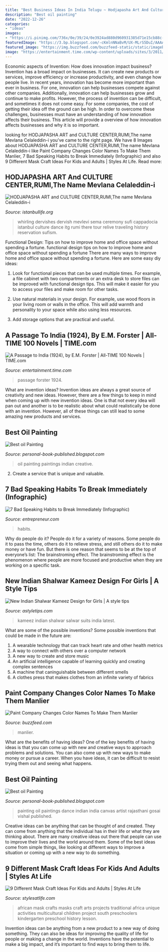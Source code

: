 ```yaml
---
title: "Best Business Ideas In India Telugu ~ Hodjapasha Art And Culture Center,rumi,the Name Mevlana Celaleddin-i"
description: "Best oil painting"
date: "2022-12-26"
categories:
- "ideas"
images:
- "https://i.pinimg.com/736x/0e/39/24/0e3924ad880d960931385d71e15cb88c--multicultural-crafts-for-preschoolers-african-crafts-for-preschool.jpg"
featuredImage: "https://3.bp.blogspot.com/-cKmlnNNaBvM/UX-MLrS5DuI/AAAAAAAAG7Y/xTK6z5N6hkI/s1600/beautiful+nice+great+oil+painting+art+india+world+(12).jpg"
featured_image: "https://img.buzzfeed.com/buzzfeed-static/static/imagebuzz/terminal01/2011/11/8/12/paint-company-changes-names-to-make-them-more-man-29138-1320772078-2.jpg?downsize=700:*&amp;output-quality=auto&amp;output-format=auto&amp;output-quality=auto&amp;output-format=auto&amp;downsize=360:*"
image: "https://entertainment.time.com/wp-content/uploads/sites/3/2011/07/t100_novels_passagetoindia.jpg?w=266"
---
```



Economic aspects of Invention: How does innovation impact business?
Invention has a broad impact on businesses. It can create new products or services, improve efficiency or increase productivity, and even change how people live. In recent years, innovation has become more important than ever in business. For one, innovation can help businesses compete against other companies. Additionally, innovation can help businesses grow and continue to make profits. However, the process of invention can be difficult, and sometimes it does not come easy. For some companies, the cost of getting their idea off the ground can be high. In order to overcome these challenges, businesses must have an understanding of how innovation affects their business. This article will provide a overview of how innovation affects businesses and why it is so important.

	

		
looking for HODJAPASHA ART and CULTURE CENTER,RUMI,The name Mevlana Celaleddin-i you've came to the right page. We have 8 Images about HODJAPASHA ART and CULTURE CENTER,RUMI,The name Mevlana Celaleddin-i like Paint Company Changes Color Names To Make Them Manlier, 7 Bad Speaking Habits to Break Immediately (Infographic) and also 9 Different Mask Craft Ideas For Kids and Adults | Styles At Life. Read more:
		
    
## HODJAPASHA ART And CULTURE CENTER,RUMI,The Name Mevlana Celaleddin-i

<img loading=lazy src="http://www.istanbullife.org/hodjapasha-culture-center/hodjapasha-dervish-show4-small.jpg" onerror="this.onerror=null;this.src='https://tse4.mm.bing.net/th?id=OIP.rKBOiF7-j_L8PATMJQvbBgAAAA&amp;pid=15.1';" alt="HODJAPASHA ART and CULTURE CENTER,RUMI,The name Mevlana Celaleddin-i">

_Source: istanbullife.org_

>whirling dervishes dervish mevlevi sema ceremony sufi cappadocia istanbul culture dance itg rumi there tour relive traveling history reservation sufism. 

	

Functional Design: Tips on how to improve home and office space without spending a fortune.
functional design tips on how to improve home and office space without spending a fortune
There are many ways to improve home and office space without spending a fortune. Here are some easy diy ideas:

1. Look for functional pieces that can be used multiple times. For example, a file cabinet with two compartments or an extra desk to store files can be improved with functional design tips. This will make it easier for you to access your files and make room for other tasks.

2. Use natural materials in your design. For example, use wood floors in your living room or walls in the office. This will add warmth and personality to your space while also using less resources.

3. Add storage options that are practical and useful.

    
## A Passage To India (1924), By E.M. Forster | All-TIME 100 Novels | TIME.com

<img loading=lazy src="https://entertainment.time.com/wp-content/uploads/sites/3/2011/07/t100_novels_passagetoindia.jpg?w=266" onerror="this.onerror=null;this.src='https://tse1.mm.bing.net/th?id=OIP.pxzHEsgzvemsKdi9TFsTfAAAAA&amp;pid=15.1';" alt="A Passage to India (1924), by E.M. Forster | All-TIME 100 Novels | TIME.com">

_Source: entertainment.time.com_

>passage forster 1924. 

	

What are invention ideas?
Invention ideas are always a great source of creativity and new ideas. However, there are a few things to keep in mind when coming up with new invention ideas. One is that not every idea will pan out and another is to be realistic about what could realistically be done with an invention. However, all of these things can still lead to some amazing new products and services.

    
## Best Oil Painting

<img loading=lazy src="http://3.bp.blogspot.com/-oYX3rYBent8/UX-MMtyR5gI/AAAAAAAAG7g/RmIFoRLfHi8/s1600/beautiful+nice+great+oil+painting+art+india+world+(13).jpg" onerror="this.onerror=null;this.src='https://tse1.mm.bing.net/th?id=OIP._71q0jaVjalbEzJWKFSvMQHaH2&amp;pid=15.1';" alt="Best oil Painting">

_Source: personal-book-published.blogspot.com_

>oil painting paintings indian creative. 

	

2. Create a service that is unique and valuable.

    
## 7 Bad Speaking Habits To Break Immediately (Infographic)

<img loading=lazy src="https://assets.entrepreneur.com/content/3x2/2000/20150720143913-woman-speaking-conference-crowd.jpeg" onerror="this.onerror=null;this.src='https://tse2.mm.bing.net/th?id=OIP.V11Rdlh2RHOGTM1Tta69NQHaE8&amp;pid=15.1';" alt="7 Bad Speaking Habits to Break Immediately (Infographic)">

_Source: entrepreneur.com_

>habits. 

	

Why do people do it?
People do it for a variety of reasons. Some people do it to pass the time, others do it to relieve stress, and still others do it to make money or have fun. But there is one reason that seems to be at the top of everyone’s list: The brainstroming effect. The brainstroming effect is the phenomenon where people are more focused and productive when they are working on a specific task.

    
## New Indian Shalwar Kameez Design For Girls | A Style Tips

<img loading=lazy src="https://astyletips.com/wp-content/uploads/2016/04/Indian-Salwar-Kameez-in-India.jpg?x59591" onerror="this.onerror=null;this.src='https://tse3.mm.bing.net/th?id=OIP.UEPNt6zV6JRn8W5rsb9zWwHaL2&amp;pid=15.1';" alt="New Indian Shalwar Kameez Design for Girls | A style tips">

_Source: astyletips.com_

>kameez indian shalwar salwar suits india latest. 

	

What are some of the possible inventions?
Some possible inventions that could be made in the future are: 
1. A wearable technology that can track heart rate and other health metrics 
2. A way to connect with others over a computer network 
3. A new way to create and store music 
4. An artificial intelligence capable of learning quickly and creating complex sentences 
5. A machine that caninguishable between different smells 
6. A clothes press that makes clothes from an infinite variety of fabrics 

    
## Paint Company Changes Color Names To Make Them Manlier

<img loading=lazy src="https://img.buzzfeed.com/buzzfeed-static/static/imagebuzz/terminal01/2011/11/8/12/paint-company-changes-names-to-make-them-more-man-29138-1320772078-2.jpg?downsize=700:*&amp;output-quality=auto&amp;output-format=auto&amp;output-quality=auto&amp;output-format=auto&amp;downsize=360:*" onerror="this.onerror=null;this.src='https://tse4.mm.bing.net/th?id=OIP.aRSRzDeMgdzqI44h50iCdwAAAA&amp;pid=15.1';" alt="Paint Company Changes Color Names To Make Them Manlier">

_Source: buzzfeed.com_

>manlier. 

	

What are the benefits of having ideas?
One of the key benefits of having ideas is that you can come up with new and creative ways to approach problems and solutions. You can also come up with new ways to make money or pursue a career. When you have ideas, it can be difficult to resist trying them out and seeing what happens.

    
## Best Oil Painting

<img loading=lazy src="https://3.bp.blogspot.com/-cKmlnNNaBvM/UX-MLrS5DuI/AAAAAAAAG7Y/xTK6z5N6hkI/s1600/beautiful+nice+great+oil+painting+art+india+world+(12).jpg" onerror="this.onerror=null;this.src='https://tse4.mm.bing.net/th?id=OIP.XDmqb_Ox8YXkJFy0v7LhpAHaKJ&amp;pid=15.1';" alt="Best oil Painting">

_Source: personal-book-published.blogspot.com_

>painting oil paintings dance indian india canvas artist rajasthani gosai vishal published. 

	

Creative ideas can be anything that can be thought of and created. They can come from anything that the individual has in their life or what they are thinking about. There are many creative ideas out there that people can use to improve their lives and the world around them. Some of the best ideas come from simple things, like looking at different ways to improve a situation or coming up with a new way to do something.

    
## 9 Different Mask Craft Ideas For Kids And Adults | Styles At Life

<img loading=lazy src="https://i.pinimg.com/736x/0e/39/24/0e3924ad880d960931385d71e15cb88c--multicultural-crafts-for-preschoolers-african-crafts-for-preschool.jpg" onerror="this.onerror=null;this.src='https://tse3.mm.bing.net/th?id=OIP.LZH8WOnBvHWF0qqbtviLHQHaJg&amp;pid=15.1';" alt="9 Different Mask Craft Ideas For Kids and Adults | Styles At Life">

_Source: stylesatlife.com_

>african mask crafts masks craft arts projects traditional africa unique activities multicultural children project south preschoolers kindergarten preschool history lesson. 

	

Invention ideas can be anything from a new product to a new way of doing something. They can also be ideas for improving the quality of life for people or making a change in the world. Inventions have the potential to make a big impact, and it’s important to find ways to bring them to life.

